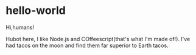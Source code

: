 # hello-world

Hi,humans!

Hubot here, I like Node.js and COffeescript(that's what I'm made of!).
I've had tacos on the moon and find them far superior to Earth tacos.
